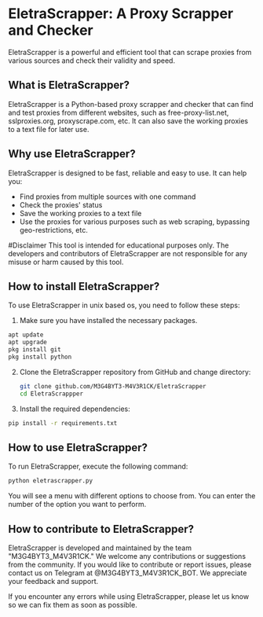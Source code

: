 # EletraScrapper: A Proxy Scrapper and Checker

EletraScrapper is a powerful and efficient tool that can scrape proxies from various sources and check their validity and speed.

## What is EletraScrapper?

EletraScrapper is a Python-based proxy scrapper and checker that can find and test proxies from different websites, such as free-proxy-list.net, sslproxies.org, proxyscrape.com, etc. It can also save the working proxies to a text file for later use.

## Why use EletraScrapper?

EletraScrapper is designed to be fast, reliable and easy to use. It can help you:

- Find proxies from multiple sources with one command
- Check the proxies' status
- Save the working proxies to a text file
- Use the proxies for various purposes such as web scraping, bypassing geo-restrictions, etc.

#Disclaimer
This tool is intended for educational purposes only. The developers and contributors of EletraScrapper are not responsible for any misuse or harm caused by this tool.

## How to install EletraScrapper?

To use EletraScrapper in unix based os, you need to follow these steps:

1. Make sure you have installed the necessary packages.

```bash
apt update
apt upgrade
pkg install git
pkg install python
```
2. Clone the EletraScrapper repository from GitHub and change directory:

   ```bash
   git clone github.com/M3G4BYT3-M4V3R1CK/EletraScrapper
   cd EletraScrappper
   ```
3. Install the required dependencies:

```bash
pip install -r requirements.txt
```

## How to use EletraScrapper?

To run EletraScrapper, execute the following command:

```bash
python eletrascrapper.py
```

You will see a menu with different options to choose from. You can enter the number of the option you want to perform.

## How to contribute to EletraScrapper?

EletraScrapper is developed and maintained by the team "M3G4BYT3_M4V3R1CK." We welcome any contributions or suggestions from the community. If you would like to contribute or report issues, please contact us on Telegram at @M3G4BYT3_M4V3R1CK_BOT. We appreciate your feedback and support.

If you encounter any errors while using EletraScrapper, please let us know so we can fix them as soon as possible.
